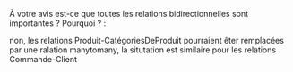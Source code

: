 À votre avis est-ce que toutes les relations bidirectionnelles sont importantes ? Pourquoi ? :

non, les relations Produit-CatégoriesDeProduit pourraient êter remplacées par une ralation manytomany, la situtation est similaire pour les relations Commande-Client
